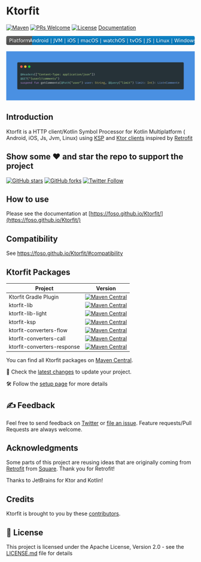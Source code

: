 <h1>Ktorfit</h1>

[![Maven](https://img.shields.io/badge/Maven-Central-download.svg?style=flat-square)](https://central.sonatype.com/search?q=g:de.jensklingenberg.ktorfit) [![PRs Welcome](https://img.shields.io/badge/PRs-welcome-brightgreen.svg)](https://github.com/Foso/Ktorfit)
[![License](https://img.shields.io/badge/Apache-2.0-green.svg)](https://github.com/Foso/Ktorfit/blob/master/LICENSE)
[Documentation](http://foso.github.io/Ktorfit)

[![Platforms](https://raw.githubusercontent.com/Foso/Ktorfit/master/docs/assets/badges/platforms.svg)](https://raw.githubusercontent.com/Foso/Ktorfit/master/docs/assets/badges/platforms.svg)
<p align="center">
  <img src ="https://raw.githubusercontent.com/Foso/Experimental/master/carbon.png"  />
</p>

## Introduction

Ktorfit is a HTTP client/Kotlin Symbol Processor for Kotlin Multiplatform ( Android, iOS, Js, Jvm, Linux)
using [KSP](https://github.com/google/ksp) and [Ktor clients](https://ktor.io/docs/getting-started-ktor-client.html)
inspired by [Retrofit](https://square.github.io/retrofit/)

## Show some :heart: and star the repo to support the project

[![GitHub stars](https://img.shields.io/github/stars/Foso/Ktorfit.svg?style=social&label=Star)](https://github.com/Foso/Ktorfit) [![GitHub forks](https://img.shields.io/github/forks/Foso/Ktorfit.svg?style=social&label=Fork)](https://github.com/Foso/Ktorfit/fork) [![Twitter Follow](https://img.shields.io/twitter/follow/jklingenberg_.svg?style=social)](https://twitter.com/jklingenberg_)

## How to use

Please see the documentation at [https://foso.github.io/Ktorfit/](https://foso.github.io/Ktorfit/)

## Compatibility
See https://foso.github.io/Ktorfit/#compatibility

## Ktorfit Packages

| Project                     |                                                                                                                  Version                                                                                                                  |
|-----------------------------|:-----------------------------------------------------------------------------------------------------------------------------------------------------------------------------------------------------------------------------------------:|
| Ktorfit Gradle Plugin       | [![Maven Central](https://img.shields.io/maven-central/v/de.jensklingenberg.ktorfit/de.jensklingenberg.ktorfit.gradle.plugin)](https://central.sonatype.com/artifact/de.jensklingenberg.ktorfit/de.jensklingenberg.ktorfit.gradle.plugin) |
| ktorfit-lib                 |                              [![Maven Central](https://img.shields.io/maven-central/v/de.jensklingenberg.ktorfit/ktorfit-lib)](https://central.sonatype.com/artifact/de.jensklingenberg.ktorfit/ktorfit-lib)                              |
| ktorfit-lib-light           |                        [![Maven Central](https://img.shields.io/maven-central/v/de.jensklingenberg.ktorfit/ktorfit-lib-light)](https://central.sonatype.com/artifact/de.jensklingenberg.ktorfit/ktorfit-lib-light)                        |
| ktorfit-ksp                 |                              [![Maven Central](https://img.shields.io/maven-central/v/de.jensklingenberg.ktorfit/ktorfit-ksp)](https://central.sonatype.com/artifact/de.jensklingenberg.ktorfit/ktorfit-ksp)                              |
| ktorfit-converters-flow     |                  [![Maven Central](https://img.shields.io/maven-central/v/de.jensklingenberg.ktorfit/ktorfit-converters-flow)](https://central.sonatype.com/artifact/de.jensklingenberg.ktorfit/ktorfit-converters-flow)                  |
| ktorfit-converters-call     |                  [![Maven Central](https://img.shields.io/maven-central/v/de.jensklingenberg.ktorfit/ktorfit-converters-call)](https://central.sonatype.com/artifact/de.jensklingenberg.ktorfit/ktorfit-converters-call)                  |
| ktorfit-converters-response |              [![Maven Central](https://img.shields.io/maven-central/v/de.jensklingenberg.ktorfit/ktorfit-converters-response)](https://central.sonatype.com/artifact/de.jensklingenberg.ktorfit/ktorfit-converters-response)              |

You can find all Ktorfit packages on [Maven Central](https://search.maven.org/search?q=de.jensklingenberg.ktorfit).

🔎 Check the [latest changes](https://github.com/Foso/Ktorfit/blob/master/docs/CHANGELOG.md) to update your project.

🛠 Follow the [setup page](https://foso.github.io/Ktorfit/installation/) for more details

## ✍️ Feedback

Feel free to send feedback on [Twitter](https://twitter.com/jklingenberg_)
or [file an issue](https://github.com/foso/Ktorfit/issues/new). Feature requests/Pull Requests are always welcome.

## Acknowledgments

Some parts of this project are reusing ideas that are originally coming
from [Retrofit](https://square.github.io/retrofit/) from [Square](https://github.com/square). Thank you for Retrofit!

Thanks to JetBrains for Ktor and Kotlin!

## Credits

Ktorfit is brought to you by these [contributors](https://github.com/Foso/Ktorfit/graphs/contributors).

## 📜 License

This project is licensed under the Apache License, Version 2.0 - see
the [LICENSE.md](https://github.com/Foso/Ktorfit/blob/master/LICENSE) file for details

